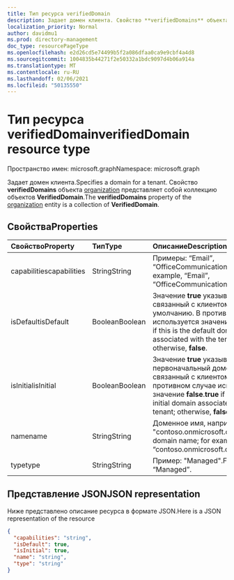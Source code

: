 ```yaml
---
title: Тип ресурса verifiedDomain
description: Задает домен клиента. Свойство **verifiedDomains** объекта organization представляет собой коллекцию объектов **VerifiedDomain**.
localization_priority: Normal
author: davidmu1
ms.prod: directory-management
doc_type: resourcePageType
ms.openlocfilehash: e2d26cd5e74499b5f2a086dfaa0ca9e9cbf4a4d8
ms.sourcegitcommit: 1004835b44271f2e50332a1bdc9097d4b06a914a
ms.translationtype: MT
ms.contentlocale: ru-RU
ms.lasthandoff: 02/06/2021
ms.locfileid: "50135550"
---
```

# <a name="verifieddomain-resource-type"></a><span data-ttu-id="0a3da-104">Тип ресурса verifiedDomain</span><span class="sxs-lookup"><span data-stu-id="0a3da-104">verifiedDomain resource type</span></span>

<span data-ttu-id="0a3da-105">Пространство имен: microsoft.graph</span><span class="sxs-lookup"><span data-stu-id="0a3da-105">Namespace: microsoft.graph</span></span>

<span data-ttu-id="0a3da-106">Задает домен клиента.</span><span class="sxs-lookup"><span data-stu-id="0a3da-106">Specifies a domain for a tenant.</span></span> <span data-ttu-id="0a3da-107">Свойство **verifiedDomains** объекта [organization](organization.md) представляет собой коллекцию объектов **VerifiedDomain**.</span><span class="sxs-lookup"><span data-stu-id="0a3da-107">The **verifiedDomains** property of the [organization](organization.md) entity is a collection of **VerifiedDomain**.</span></span>


## <a name="properties"></a><span data-ttu-id="0a3da-108">Свойства</span><span class="sxs-lookup"><span data-stu-id="0a3da-108">Properties</span></span>
| <span data-ttu-id="0a3da-109">Свойство</span><span class="sxs-lookup"><span data-stu-id="0a3da-109">Property</span></span>     | <span data-ttu-id="0a3da-110">Тип</span><span class="sxs-lookup"><span data-stu-id="0a3da-110">Type</span></span>   |<span data-ttu-id="0a3da-111">Описание</span><span class="sxs-lookup"><span data-stu-id="0a3da-111">Description</span></span>|
|:---------------|:--------|:----------|
|<span data-ttu-id="0a3da-112">capabilities</span><span class="sxs-lookup"><span data-stu-id="0a3da-112">capabilities</span></span>|<span data-ttu-id="0a3da-113">String</span><span class="sxs-lookup"><span data-stu-id="0a3da-113">String</span></span>|<span data-ttu-id="0a3da-114">Примеры: “Email”, “OfficeCommunicationsOnline”.</span><span class="sxs-lookup"><span data-stu-id="0a3da-114">For example, “Email”, “OfficeCommunicationsOnline”.</span></span>|
|<span data-ttu-id="0a3da-115">isDefault</span><span class="sxs-lookup"><span data-stu-id="0a3da-115">isDefault</span></span>|<span data-ttu-id="0a3da-116">Boolean</span><span class="sxs-lookup"><span data-stu-id="0a3da-116">Boolean</span></span>|                <span data-ttu-id="0a3da-117">Значение **true** указывает, что это связанный с клиентом домен по умолчанию. В противном случае используется значение **false**.</span><span class="sxs-lookup"><span data-stu-id="0a3da-117">**true** if this is the default domain associated with the tenant; otherwise, **false**.</span></span>            |
|<span data-ttu-id="0a3da-118">isInitial</span><span class="sxs-lookup"><span data-stu-id="0a3da-118">isInitial</span></span>|<span data-ttu-id="0a3da-119">Boolean</span><span class="sxs-lookup"><span data-stu-id="0a3da-119">Boolean</span></span>|<span data-ttu-id="0a3da-120">Значение **true** указывает, что это первоначальный домен, связанный с клиентом. В противном случае используется значение **false**.</span><span class="sxs-lookup"><span data-stu-id="0a3da-120">**true** if this is the initial domain associated with the tenant; otherwise, **false**</span></span>|
|<span data-ttu-id="0a3da-121">name</span><span class="sxs-lookup"><span data-stu-id="0a3da-121">name</span></span>|<span data-ttu-id="0a3da-122">String</span><span class="sxs-lookup"><span data-stu-id="0a3da-122">String</span></span>|<span data-ttu-id="0a3da-123">Доменное имя, например "contoso.onmicrosoft.com"</span><span class="sxs-lookup"><span data-stu-id="0a3da-123">The domain name; for example, “contoso.onmicrosoft.com”</span></span>|
|<span data-ttu-id="0a3da-124">type</span><span class="sxs-lookup"><span data-stu-id="0a3da-124">type</span></span>|<span data-ttu-id="0a3da-125">String</span><span class="sxs-lookup"><span data-stu-id="0a3da-125">String</span></span>|<span data-ttu-id="0a3da-126">Пример: "Managed".</span><span class="sxs-lookup"><span data-stu-id="0a3da-126">For example, “Managed”.</span></span>|

## <a name="json-representation"></a><span data-ttu-id="0a3da-127">Представление JSON</span><span class="sxs-lookup"><span data-stu-id="0a3da-127">JSON representation</span></span>

<span data-ttu-id="0a3da-128">Ниже представлено описание ресурса в формате JSON.</span><span class="sxs-lookup"><span data-stu-id="0a3da-128">Here is a JSON representation of the resource</span></span>

<!-- {
  "blockType": "resource",
  "optionalProperties": [

  ],
  "@odata.type": "microsoft.graph.verifiedDomain"
}-->

```json
{
  "capabilities": "string",
  "isDefault": true,
  "isInitial": true,
  "name": "string",
  "type": "string"
}

```

<!-- uuid: 8fcb5dbc-d5aa-4681-8e31-b001d5168d79
2015-10-25 14:57:30 UTC -->
<!-- {
  "type": "#page.annotation",
  "description": "verifiedDomain resource",
  "keywords": "",
  "section": "documentation",
  "tocPath": ""
}-->

